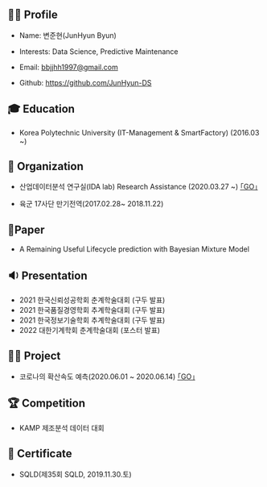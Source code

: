 ## 👨‍🎓 Profile
- Name: 변준현(JunHyun Byun)

- Interests: Data Science, Predictive Maintenance

- Email: bbjjhh1997@gmail.com

- Github: https://github.com/JunHyun-DS

## 🎓 Education
- Korea Polytechnic University (IT-Management & SmartFactory) (2016.03 ~)

## 💼 Organization
- 산업데이터분석 연구실(IDA lab) Research Assistance (2020.03.27 ~) [｢GO｣](https://koptimizer.github.io/IDALab.io/)

- 육군 17사단 만기전역(2017.02.28~ 2018.11.22)

## 📄Paper
- A Remaining Useful Lifecycle prediction with Bayesian Mixture Model

## 🔉 Presentation
- 2021 한국신뢰성공학회 춘계학술대회 (구두 발표)
- 2021 한국품질경영학회 추계학술대회 (구두 발표)
- 2021 한국정보기술학회 추계학술대회 (구두 발표)
- 2022 대한기계학회 춘계학술대회 (포스터 발표)

## 👨‍💻 Project
- 코로나의 확산속도 예측(2020.06.01 ~ 2020.06.14) [｢GO｣](https://github.com/JunHyun-DS/The_diffusion_rate_of_COVID-19)

## 🏆 Competition
- KAMP 제조분석 데이터 대회

## 🎫 Certificate
- SQLD(제35회 SQLD, 2019.11.30.토)
